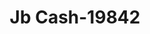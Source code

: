 ---
f_zip-code: 20783
f_state-code: MD
title: Jb Cash-19842
f_phone: 301-422-0448
f_city-only: Hyattsville
f_address: 2328 University Blvd E Hyattsville
f_location-unique-id: '19842'
slug: jb-cash-19842
updated-on: '2024-05-30T13:46:58.046Z'
created-on: '2024-05-30T13:36:59.803Z'
published-on: '2024-05-30T13:54:32.469Z'
f_city-state: cms/city/hyattsville-md.md
f_company: cms/company/jb-cash.md
f_state: cms/state/maryland.md
layout: '[payday-loan].html'
tags: payday-loan
---